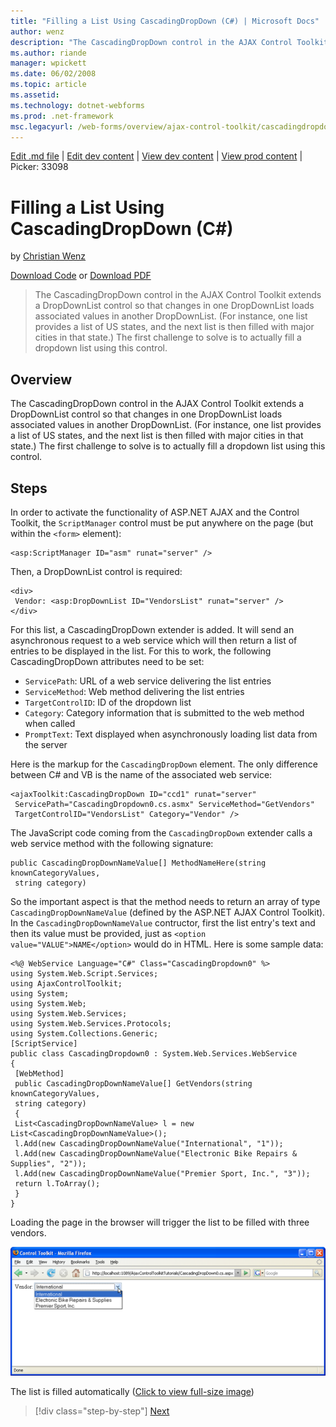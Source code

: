 ```yaml
---
title: "Filling a List Using CascadingDropDown (C#) | Microsoft Docs"
author: wenz
description: "The CascadingDropDown control in the AJAX Control Toolkit extends a DropDownList control so that changes in one DropDownList loads associated values in anoth..."
ms.author: riande
manager: wpickett
ms.date: 06/02/2008
ms.topic: article
ms.assetid: 
ms.technology: dotnet-webforms
ms.prod: .net-framework
msc.legacyurl: /web-forms/overview/ajax-control-toolkit/cascadingdropdown/filling-a-list-using-cascadingdropdown-cs
---
```

[Edit .md file](C:\Projects\msc\dev\Msc.Www\Web.ASP\App_Data\github\web-forms\overview\ajax-control-toolkit\cascadingdropdown\filling-a-list-using-cascadingdropdown-cs.md) | [Edit dev content](http://www.aspdev.net/umbraco#/content/content/edit/24798) | [View dev content](http://docs.aspdev.net/tutorials/web-forms/overview/ajax-control-toolkit/cascadingdropdown/filling-a-list-using-cascadingdropdown-cs.html) | [View prod content](http://www.asp.net/web-forms/overview/ajax-control-toolkit/cascadingdropdown/filling-a-list-using-cascadingdropdown-cs) | Picker: 33098

Filling a List Using CascadingDropDown (C#)
====================
by [Christian Wenz](https://github.com/wenz)

[Download Code](http://download.microsoft.com/download/9/0/7/907760b1-2c60-4f81-aeb6-ca416a573b0d/cascadingdropdown0.cs.zip) or [Download PDF](http://download.microsoft.com/download/2/d/c/2dc10e34-6983-41d4-9c08-f78f5387d32b/cascadingdropdown0CS.pdf)

> The CascadingDropDown control in the AJAX Control Toolkit extends a DropDownList control so that changes in one DropDownList loads associated values in another DropDownList. (For instance, one list provides a list of US states, and the next list is then filled with major cities in that state.) The first challenge to solve is to actually fill a dropdown list using this control.


## Overview

The CascadingDropDown control in the AJAX Control Toolkit extends a DropDownList control so that changes in one DropDownList loads associated values in another DropDownList. (For instance, one list provides a list of US states, and the next list is then filled with major cities in that state.) The first challenge to solve is to actually fill a dropdown list using this control.

## Steps

In order to activate the functionality of ASP.NET AJAX and the Control Toolkit, the `ScriptManager` control must be put anywhere on the page (but within the `<form>` element):

    <asp:ScriptManager ID="asm" runat="server" />

Then, a DropDownList control is required:

    <div>
     Vendor: <asp:DropDownList ID="VendorsList" runat="server" />
    </div>

For this list, a CascadingDropDown extender is added. It will send an asynchronous request to a web service which will then return a list of entries to be displayed in the list. For this to work, the following CascadingDropDown attributes need to be set:

- `ServicePath`: URL of a web service delivering the list entries
- `ServiceMethod`: Web method delivering the list entries
- `TargetControlID`: ID of the dropdown list
- `Category`: Category information that is submitted to the web method when called
- `PromptText`: Text displayed when asynchronously loading list data from the server

Here is the markup for the `CascadingDropDown` element. The only difference between C# and VB is the name of the associated web service:

    <ajaxToolkit:CascadingDropDown ID="ccd1" runat="server"
     ServicePath="CascadingDropdown0.cs.asmx" ServiceMethod="GetVendors"
     TargetControlID="VendorsList" Category="Vendor" />

The JavaScript code coming from the `CascadingDropDown` extender calls a web service method with the following signature:

    public CascadingDropDownNameValue[] MethodNameHere(string knownCategoryValues, 
     string category)

So the important aspect is that the method needs to return an array of type `CascadingDropDownNameValue` (defined by the ASP.NET AJAX Control Toolkit). In the `CascadingDropDownNameValue` contructor, first the list entry's text and then its value must be provided, just as `<option value="VALUE">NAME</option>` would do in HTML. Here is some sample data:

    <%@ WebService Language="C#" Class="CascadingDropdown0" %>
    using System.Web.Script.Services;
    using AjaxControlToolkit;
    using System;
    using System.Web;
    using System.Web.Services;
    using System.Web.Services.Protocols;
    using System.Collections.Generic;
    [ScriptService]
    public class CascadingDropdown0 : System.Web.Services.WebService
    {
     [WebMethod]
     public CascadingDropDownNameValue[] GetVendors(string knownCategoryValues, 
     string category)
     {
     List<CascadingDropDownNameValue> l = new List<CascadingDropDownNameValue>();
     l.Add(new CascadingDropDownNameValue("International", "1"));
     l.Add(new CascadingDropDownNameValue("Electronic Bike Repairs & Supplies", "2"));
     l.Add(new CascadingDropDownNameValue("Premier Sport, Inc.", "3"));
     return l.ToArray();
     }
    }

Loading the page in the browser will trigger the list to be filled with three vendors.


[![The list is filled automatically](filling-a-list-using-cascadingdropdown-cs/_static/image2.png)](filling-a-list-using-cascadingdropdown-cs/_static/image1.png)

The list is filled automatically ([Click to view full-size image](filling-a-list-using-cascadingdropdown-cs/_static/image3.png))

>[!div class="step-by-step"] [Next](using-cascadingdropdown-with-a-database-cs.md)